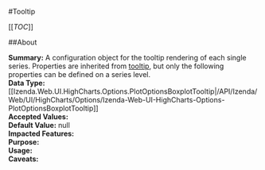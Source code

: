 #Tooltip

[[_TOC_]]

##About

**Summary:**  A configuration object for the tooltip rendering of each single series. Properties are inherited from <a href="#tooltip">tooltip</a>, but only the following properties can be defined on a series level.   
**Data Type:** [[Izenda.Web.UI.HighCharts.Options.PlotOptionsBoxplotTooltip|/API/Izenda/Web/UI/HighCharts/Options/Izenda-Web-UI-HighCharts-Options-PlotOptionsBoxplotTooltip]]  
**Accepted Values:**   
**Default Value:** null  
**Impacted Features:**   
**Purpose:**   
**Usage:**   
**Caveats:**   

